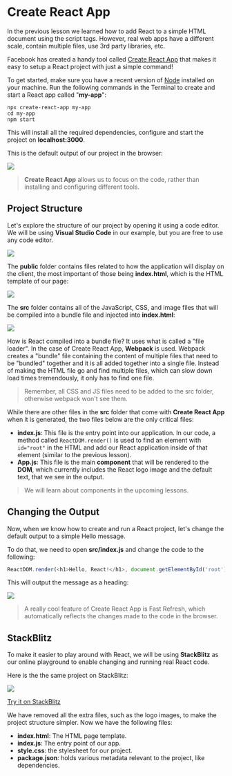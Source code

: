 # Create React App

In the previous lesson we learned how to add React to a simple HTML document using the script tags.
However, real web apps have a different scale, contain multiple files, use 3rd party libraries, etc.

Facebook has created a handy tool called [Create React App](https://create-react-app.dev/) that makes it easy to setup a React project with just a simple command!

To get started, make sure you have a recent version of [Node](https://nodejs.org/en/) installed on your machine.
Run the following commands in the Terminal to create and start a React app called "**my-app**":

    npx create-react-app my-app
    cd my-app
    npm start

This will install all the required dependencies, configure and start the project on **localhost:3000**.

This is the default output of our project in the browser:

![](https://api.sololearn.com/DownloadFile?id=4380)

> **Create React App** allows us to focus on the code, rather than installing and configuring different tools.

## Project Structure

Let's explore the structure of our project by opening it using a code editor.
We will be using **Visual Studio Code** in our example, but you are free to use any code editor.

![](https://api.sololearn.com/DownloadFile?id=3940)

The **public** folder contains files related to how the application will display on the client, the most important of those being **index.html**, which is the HTML template of our page:

![](https://api.sololearn.com/DownloadFile?id=3941)

The **src** folder contains all of the JavaScript, CSS, and image files that will be compiled into a bundle file and injected into **index.html**:

![](https://api.sololearn.com/DownloadFile?id=3942)

How is React compiled into a bundle file? It uses what is called a "file loader". In the case of Create React App, **Webpack** is used.
Webpack creates a "bundle" file containing the content of multiple files that need to be "bundled" together and it is all added together into a single file. Instead of making the HTML file go and find multiple files, which can slow down load times tremendously, it only has to find one file.

> Remember, all CSS and JS files need to be added to the src folder, otherwise webpack won't see them.

While there are other files in the **src** folder that come with **Create React App** when it is generated, the two files below are the only critical files:

- **index.js**: This file is the entry point into our application. In our code, a method called `ReactDOM.render()` is used to find an element with `id="root"` in the HTML and add our React application inside of that element (similar to the previous lesson).
- **App.js**: This file is the main **component** that will be rendered to the **DOM**, which currently includes the React logo image and the default text, that we see in the output.

> We will learn about components in the upcoming lessons.

## Changing the Output

Now, when we know how to create and run a React project, let's change the default output to a simple Hello message.

To do that, we need to open **src/index.js** and change the code to the following:

```js
ReactDOM.render(<h1>Hello, React!</h1>, document.getElementById('root'))
```

This will output the message as a heading:

![](https://api.sololearn.com/DownloadFile?id=4388)

> A really cool feature of Create React App is Fast Refresh, which automatically reflects the changes made to the code in the browser.

## StackBlitz

To make it easier to play around with React, we will be using **StackBlitz** as our online playground to enable changing and running real React code.

Here is the the same project on StackBlitz:

![](https://api.sololearn.com/DownloadFile?id=4389)

[Try it on StackBlitz](https://stackblitz.com/edit/hello-react-example?file=index.js)

We have removed all the extra files, such as the logo images, to make the project structure simpler.
Now we have the following files:

- **index.html**: The HTML page template.
- **index.js**: The entry point of our app.
- **style.css**: the stylesheet for our project.
- **package.json**: holds various metadata relevant to the project, like dependencies.

